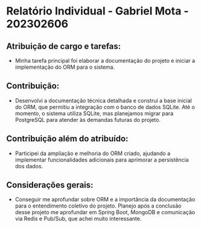 # Relatório Individual - Gabriel Mota - 202302606

## Atribuição de cargo e tarefas:
- Minha tarefa principal foi elaborar a documentação do projeto e iniciar a implementação do ORM para o sistema.

## Contribuição:
- Desenvolvi a documentação técnica detalhada e construí a base inicial do ORM, que permitiu a integração com o banco de dados SQLite. Até o momento, o sistema utiliza SQLite, mas planejamos migrar para PostgreSQL para atender às demandas futuras do projeto.


## Contribuição além do atribuído:
- Participei da ampliação e melhoria do ORM criado, ajudando a implementar funcionalidades adicionais para aprimorar a persistência dos dados.

## Considerações gerais:
 - Conseguir me aprofundar sobre ORM e a importância da documentação para o entendimento coletivo do projeto. Planejo após a conclusão desse projeto me aprofundar em Spring Boot, MongoDB e comunicação via Redis e Pub/Sub, que achei muito interessante.
